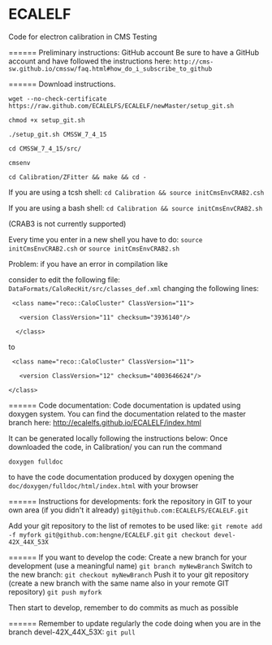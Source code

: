ECALELF
=======

Code for electron calibration in CMS
Testing

======
Preliminary instructions: GitHub account
Be sure to have a GitHub account and have followed the instructions here:
`http://cms-sw.github.io/cmssw/faq.html#how_do_i_subscribe_to_github`


======
Download instructions.

`wget --no-check-certificate https://raw.github.com/ECALELFS/ECALELF/newMaster/setup_git.sh`

`chmod +x setup_git.sh`

`./setup_git.sh CMSSW_7_4_15`

`cd CMSSW_7_4_15/src/`

`cmsenv`

`cd Calibration/ZFitter && make && cd -`

If you are using a tcsh shell:
`cd Calibration && source initCmsEnvCRAB2.csh`

If you are using a bash shell:
`cd Calibration && source initCmsEnvCRAB2.sh`

(CRAB3 is not currently supported)

Every time you enter in a new shell you have to do:
`source initCmsEnvCRAB2.csh`
or
`source initCmsEnvCRAB2.sh`

Problem:
if you have an error in compilation like

consider to edit the following file: `DataFormats/CaloRecHit/src/classes_def.xml`
changing the following lines:

` <class name="reco::CaloCluster" ClassVersion="11">`

`   <version ClassVersion="11" checksum="3936140"/>`

`  </class>`

to 

` <class name="reco::CaloCluster" ClassVersion="11">`

`   <version ClassVersion="12" checksum="4003646624"/>`

`</class>`




======
Code documentation:
Code documentation is updated using doxygen system.
You can find the documentation related to the master branch here:
http://ecalelfs.github.io/ECALELF/index.html

It can be generated locally following the instructions below:
Once downloaded the code, in Calibration/ you can run the command

`doxygen fulldoc`

to have the code documentation produced by doxygen opening the `doc/doxygen/fulldoc/html/index.html` with your browser 


======
Instructions for developments:
fork the repository in GIT to your own area (if you didn't it already)
`git@github.com:ECALELFS/ECALELF.git`

Add your git repository to the list of remotes to be used like:
`git remote add -f myfork git@github.com:hengne/ECALELF.git`
`git checkout devel-42X_44X_53X`


======
If you want to develop the code:
Create a new branch for your development (use a meaningful name)
`git branch myNewBranch`
Switch to the new branch: `git checkout myNewBranch`
Push it to your git repository (create a new branch with the same name also in your remote GIT repository)
`git push myfork`

Then start to develop, remember to do commits as much as possible

======
Remember to update regularly the code doing when you are in the branch devel-42X_44X_53X:
`git pull`


